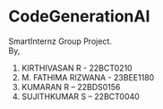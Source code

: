 # CodeGenerationAI
SmartInternz Group Project. <br/>
By,
1. KIRTHIVASAN R - 22BCT0210 
2. M. FATHIMA RIZWANA - 23BEE1180 
3. KUMARAN R – 22BDS0156 
4. SUJITHKUMAR S – 22BCT0040
